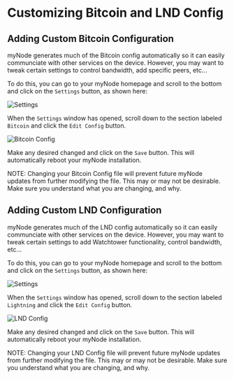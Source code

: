 # Customizing Bitcoin and LND Config

## Adding Custom Bitcoin Configuration

myNode generates much of the Bitcoin config automatically so it can easily communciate with other services on the device. However, you may want to tweak certain settings to control bandwidth, add specific peers, etc...

To do this, you can go to your myNode homepage and scroll to the bottom and click on the `Settings` button, as shown here:

![Settings](/images/device/settings_comp.png)

When the `Settings` window has opened, scroll down to  the section labeled `Bitcoin` and click the `Edit Config` button.

![Bitcoin Config](/images/device/edit_bitcoin_conf_comp.png)

Make any desired changed and click on the `Save` button. This will automatically reboot your myNode installation.

NOTE: Changing your Bitcoin Config file will prevent future myNode updates from further modifying the file. This may or may not
be desirable. Make sure you understand what you are changing, and why.

## Adding Custom LND Configuration

myNode generates much of the LND config automatically so it can easily communciate with other services on the device. However, you may want to tweak certain settings to add Watchtower functionality, control bandwidth, etc...

To do this, you can go to your myNode homepage and scroll to the bottom and click on the `Settings` button, as shown here:

![Settings](/images/device/settings_comp.png)

When the `Settings` window has opened, scroll down to  the section labeled `Lightning` and click the `Edit Config` button.

![LND Config](/images/device/edit_lnd_conf_comp.png)

Make any desired changed and click on the `Save` button. This will automatically reboot your myNode installation.

NOTE: Changing your LND Config file will prevent future myNode updates from further modifying the file. This may or may not
be desirable. Make sure you understand what you are changing, and why.
